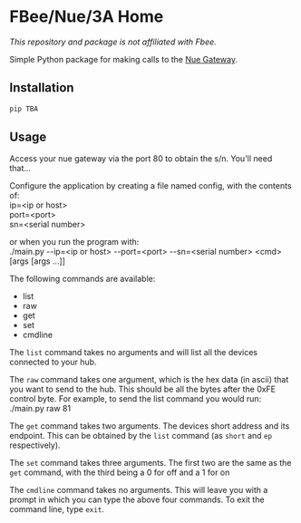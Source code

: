 # FBee/Nue/3A Home

_This repository and package is not affiliated with Fbee._

Simple Python package for making calls to the [Nue Gateway](https://3asmarthome.com/nue-zigbee-bridge).


## Installation

```bash
pip TBA
```

## Usage

Access your nue gateway via the port 80 to obtain the s/n. 
You'll need that... 

Configure the application by creating a file named config, with the contents of:<br/>
ip=&lt;ip or host&gt;<br/>
port=&lt;port&gt;<br/>
sn=&lt;serial number&gt;<p/>
or when you run the program with:<br/>
./main.py --ip=&lt;ip or host&gt; --port=&lt;port&gt; --sn=&lt;serial number&gt; &lt;cmd&gt; [args [args ...]]

The following commands are available:<br/>
- list<br/>
- raw<br/>
- get<br/>
- set<br/>
- cmdline<br/>

The `list` command takes no arguments and will list all the devices connected to your hub.

The `raw` command takes one argument, which is the hex data (in ascii) that you want to send to the hub. This should be all the bytes after the 0xFE control byte. For example, to send the list command you would run:<br/>
./main.py raw 81

The `get` command takes two arguments. The devices short address and its endpoint. This can be obtained by the `list` command (as `short` and `ep` respectively).

The `set` command takes three arguments. The first two are the same as the `get` command, with the third being a 0 for off and a 1 for on

The `cmdline` command takes no arguments. This will leave you with a prompt in which you can type the above four commands. To exit the command line, type `exit`.
